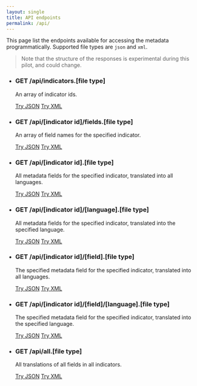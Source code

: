 ```yaml
---
layout: single
title: API endpoints
permalink: /api/
---
```

This page list the endpoints available for accessing the metadata programmatically. Supported file types are `json` and `xml`.

> Note that the structure of the responses is experimental during this pilot, and could change.

* ### GET /api/indicators.[file type]

    An array of indicator ids.

    <a class="btn btn--info" href="indicators.json">Try JSON</a>
    <a class="btn btn--info" href="indicators.xml">Try XML</a>

* ### GET /api/[indicator id]/fields.[file type]

    An array of field names for the specified indicator.

    <a class="btn btn--info" href="1-2-1/fields.json">Try JSON</a>
    <a class="btn btn--info" href="1-2-1/fields.xml">Try XML</a>

* ### GET /api/[indicator id].[file type]

    All metadata fields for the specified indicator, translated into all languages.

    <a class="btn btn--info" href="1-2-1.json">Try JSON</a>
    <a class="btn btn--info" href="1-2-1.xml">Try XML</a>

* ### GET /api/[indicator id]/[language].[file type]

    All metadata fields for the specified indicator, translated into the specified language.

    <a class="btn btn--info" href="1-2-1/en.json">Try JSON</a>
    <a class="btn btn--info" href="1-2-1/en.xml">Try XML</a>

* ### GET /api/[indicator id]/[field].[file type]

    The specified metadata field for the specified indicator, translated into all languages.

    <a class="btn btn--info" href="1-2-1/COLL_METHOD.json">Try JSON</a>
    <a class="btn btn--info" href="1-2-1/COLL_METHOD.xml">Try XML</a>

* ### GET /api/[indicator id]/[field]/[language].[file type]

    The specified metadata field for the specified indicator, translated into the specified language.

    <a class="btn btn--info" href="1-2-1/COLL_METHOD/en.json">Try JSON</a>
    <a class="btn btn--info" href="1-2-1/COLL_METHOD/en.xml">Try XML</a>

* ### GET /api/all.[file type]

    All translations of all fields in all indicators.

    <a class="btn btn--info" href="all.json">Try JSON</a>
    <a class="btn btn--info" href="all.xml">Try XML</a>
